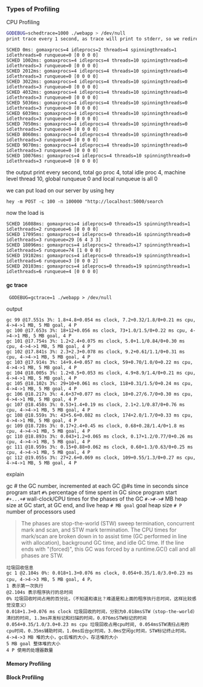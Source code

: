 ### Types of Profiling

CPU Profiling

```bash
GODEBUG=schedtrace=1000 ./webapp > /dev/null
print trace every 1 second, as trace will print to stderr, so we redirect stdout to /dev/null
```

```
SCHED 0ms: gomaxprocs=4 idleprocs=2 threads=4 spinningthreads=1 idlethreads=0 runqueue=0 [0 0 0 0]
SCHED 1002ms: gomaxprocs=4 idleprocs=4 threads=10 spinningthreads=0 idlethreads=3 runqueue=0 [0 0 0 0]
SCHED 2012ms: gomaxprocs=4 idleprocs=4 threads=10 spinningthreads=0 idlethreads=3 runqueue=0 [0 0 0 0]
SCHED 3022ms: gomaxprocs=4 idleprocs=4 threads=10 spinningthreads=0 idlethreads=3 runqueue=0 [0 0 0 0]
SCHED 4032ms: gomaxprocs=4 idleprocs=4 threads=10 spinningthreads=0 idlethreads=3 runqueue=0 [0 0 0 0]
SCHED 5036ms: gomaxprocs=4 idleprocs=4 threads=10 spinningthreads=0 idlethreads=3 runqueue=0 [0 0 0 0]
SCHED 6039ms: gomaxprocs=4 idleprocs=4 threads=10 spinningthreads=0 idlethreads=3 runqueue=0 [0 0 0 0]
SCHED 7050ms: gomaxprocs=4 idleprocs=4 threads=10 spinningthreads=0 idlethreads=3 runqueue=0 [0 0 0 0]
SCHED 8060ms: gomaxprocs=4 idleprocs=4 threads=10 spinningthreads=0 idlethreads=3 runqueue=0 [0 0 0 0]
SCHED 9070ms: gomaxprocs=4 idleprocs=4 threads=10 spinningthreads=0 idlethreads=3 runqueue=0 [0 0 0 0]
SCHED 10076ms: gomaxprocs=4 idleprocs=4 threads=10 spinningthreads=0 idlethreads=3 runqueue=0 [0 0 0 0]
```

the output print every second, total go proc 4, total idle proc 4, machine level thread 10, global runqueue 0 and local runqueue is all 0

we can put load on our server by using hey

```
hey -m POST -c 100 -n 100000 "http://localhost:5000/search
```

now the load is 

```
SCHED 16088ms: gomaxprocs=4 idleprocs=0 threads=15 spinningthreads=1 idlethreads=2 runqueue=6 [0 0 0 0]
SCHED 17095ms: gomaxprocs=4 idleprocs=0 threads=16 spinningthreads=0 idlethreads=3 runqueue=29 [6 4 3 3]
SCHED 18096ms: gomaxprocs=4 idleprocs=2 threads=17 spinningthreads=1 idlethreads=5 runqueue=74 [1 0 0 0]
SCHED 19102ms: gomaxprocs=4 idleprocs=0 threads=19 spinningthreads=1 idlethreads=6 runqueue=3 [0 0 0 2]
SCHED 20103ms: gomaxprocs=4 idleprocs=0 threads=19 spinningthreads=1 idlethreads=6 runqueue=4 [0 0 0 0]
```

#### gc trace

```
 GODEBUG=gctrace=1 ./webapp > /dev/null
```

output

```
gc 99 @17.551s 3%: 1.8+4.8+0.054 ms clock, 7.2+0.32/1.8/0+0.21 ms cpu, 4->4->1 MB, 5 MB goal, 4 P
gc 100 @17.653s 3%: 18+12+0.056 ms clock, 73+1.0/1.5/0+0.22 ms cpu, 4->4->1 MB, 5 MB goal, 4 P
gc 101 @17.754s 3%: 1.2+2.4+0.075 ms clock, 5.0+1.1/0.84/0+0.30 ms cpu, 4->4->1 MB, 5 MB goal, 4 P
gc 102 @17.841s 3%: 2.3+2.3+0.078 ms clock, 9.2+0.61/1.1/0+0.31 ms cpu, 4->4->1 MB, 5 MB goal, 4 P
gc 103 @17.914s 3%: 14+9.4+0.057 ms clock, 59+0.70/1.0/0+0.22 ms cpu, 4->4->1 MB, 5 MB goal, 4 P
gc 104 @18.005s 3%: 1.2+8.5+0.053 ms clock, 4.9+8.9/1.4/0+0.21 ms cpu, 4->4->1 MB, 5 MB goal, 4 P
gc 105 @18.102s 3%: 29+10+0.061 ms clock, 118+0.31/1.5/0+0.24 ms cpu, 4->4->1 MB, 5 MB goal, 4 P
gc 106 @18.217s 3%: 4.6+37+0.077 ms clock, 18+0.27/6.7/0+0.30 ms cpu, 4->4->1 MB, 5 MB goal, 4 P
gc 107 @18.458s 3%: 0.53+1.4+0.19 ms clock, 2.1+2.1/0.87/0+0.76 ms cpu, 4->4->1 MB, 5 MB goal, 4 P
gc 108 @18.559s 3%: 43+5.6+0.082 ms clock, 174+2.0/1.7/0+0.33 ms cpu, 4->4->1 MB, 5 MB goal, 4 P
gc 109 @18.728s 3%: 0.17+2.4+0.45 ms clock, 0.68+0.28/1.4/0+1.8 ms cpu, 4->4->1 MB, 5 MB goal, 4 P
gc 110 @18.893s 3%: 0.043+1.2+0.065 ms clock, 0.17+1.2/0.77/0+0.26 ms cpu, 4->4->1 MB, 5 MB goal, 4 P
gc 111 @18.959s 3%: 0.15+0.88+0.062 ms clock, 0.60+1.3/0.63/0+0.25 ms cpu, 4->4->1 MB, 5 MB goal, 4 P
gc 112 @19.055s 3%: 27+2.6+0.069 ms clock, 109+0.55/1.3/0+0.27 ms cpu, 4->4->1 MB, 5 MB goal, 4 P
```

explain

gc #        the GC number, incremented at each GC
@#s         time in seconds since program start
`#%`          percentage of time spent in GC since program start
`#+...+#`     wall-clock/CPU times for the phases of the GC
`#->#->#` MB  heap size at GC start, at GC end, and live heap
`# MB goal`   goal heap size
`# P`         number of processors used

> The phases are stop-the-world (STW) sweep termination, concurrent
  mark and scan, and STW mark termination. The CPU times
  for mark/scan are broken down in to assist time (GC performed in
  line with allocation), background GC time, and idle GC time.
  If the line ends with "(forced)", this GC was forced by a
  runtime.GC() call and all phases are STW.

```
垃圾回收信息
gc 1 @2.104s 0%: 0.018+1.3+0.076 ms clock, 0.054+0.35/1.0/3.0+0.23 ms cpu, 4->4->3 MB, 5 MB goal, 4 P。
1 表示第一次执行
@2.104s 表示程序执行的总时间
0% 垃圾回收时间占用的百分比，（不知道和谁比？难道是和上面的程序执行总时间，这样比较感觉没意义）
0.018+1.3+0.076 ms clock 垃圾回收的时间，分别为0.018msSTW（stop-the-world）清扫的时间, 1.3ms并发标记和扫描的时间，0.076msSTW标记的时间
0.054+0.35/1.0/3.0+0.23 ms cpu 垃圾回收占用cpu时间, 0.054msSTW清扫占用的cpu时间，0.35ms辅助时间，1.0ms后台gc时间，3.0ms空闲gc时间，STW标记终止时间。 4->4->3 MB 堆的大小，gc后堆的大小，存活堆的大小
5 MB goal 整体堆的大小
4 P 使用的处理器数量
```

#### Memory Profiling

#### Block Profiling

